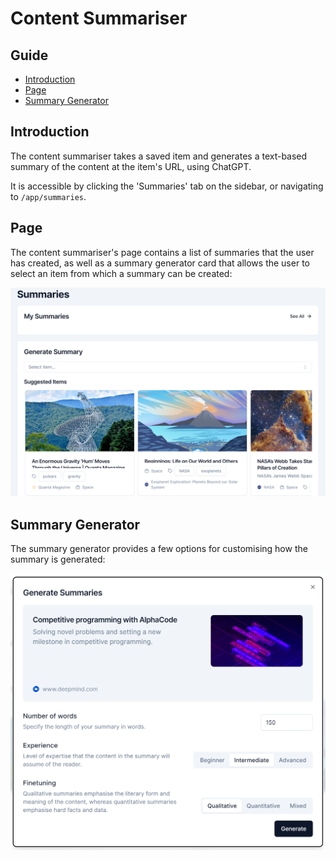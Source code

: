 # Content Summariser

## Guide

-   [Introduction](#introduction)
-   [Page](#page)
-   [Summary Generator](#summary-generator)

## Introduction

The content summariser takes a saved item and generates a text-based summary of the content at the item's URL, using ChatGPT.

It is accessible by clicking the 'Summaries' tab on the sidebar, or navigating to `/app/summaries`.

## Page

The content summariser's page contains a list of summaries that the user has created, as well as a summary generator card that allows the user to select an item from which a summary can be created:

![Content Summariser Page](../assets/content-summariser-page.png)

## Summary Generator

The summary generator provides a few options for customising how the summary is generated:

![Summary Generator](../assets/summary-generator.png)

